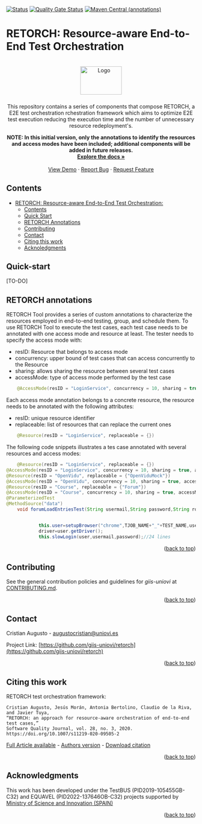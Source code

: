 [![Status](https://github.com/giis-uniovi/retorch/actions/workflows/test.yml/badge.svg)](https://github.com/giis-uniovi/retorch/actions)
[![Quality Gate Status](https://sonarcloud.io/api/project_badges/measure?project=my%3Aretorch&metric=alert_status)](https://sonarcloud.io/summary/new_code?id=my%3Aretorch)
[![Maven Central (annotations)](https://img.shields.io/maven-central/v/io.github.giis-uniovi/retorch-annotations)](https://central.sonatype.com/artifact/io.github.giis-uniovi/retorch-annotations)

<a name="readme-top"></a>     



# RETORCH: Resource-aware End-to-End Test Orchestration

<br />
<div align="center">
  <a href="https://giis.uniovi.es/?lang=en">
    <img src="https://giis.uniovi.es/icons/giis-color-medium.gif" alt="Logo" width="110" height="75">
  </a>

<h3 align="center"></h3>

  <p align="center">
    This repository contains a series of components that compose RETORCH, a E2E test orchestration rchestration framework which aims
        to optimize E2E test execution reducing the execution time and the number of unnecessary resource
        redeployment's.

**NOTE: In this initial version, only the annotations to identify the resources and access modes have been included;
        additional components will be added in future releases.**
    <br />
    <a href="https://github.com/giis-uniovi/retorch"><strong>Explore the docs »</strong></a>
    <br />
    <br />
    <a href="https://github.com/giis-uniovi/retorch">View Demo</a>
    ·
    <a href="https://github.com/giis-uniovi/retorch/issues">Report Bug</a>
    ·
    <a href="https://github.com/giis-uniovi/retorch/issues">Request Feature</a>
  </p>
</div>


## Contents

- [RETORCH: Resource-aware End-to-End Test Orchestration:](#retorhc-resource-aware-end-to-end-test-orchestration)
    - [Contents](#contents)
    - [Quick Start](#quick-start)
    - [RETORCH Annotations](#retorch-annotations)
    - [Contributing](#contributing)
    - [Contact](#contact)
    - [Citing this work](#citing-this-work)
    - [Acknoledgments](#acknowledgments)

    

## Quick-start

[TO-DO]

## RETORCH annotations

RETORCH Tool provides a series of custom annotations to characterize the resources employed in end-to-end testing,
group, and schedule them. To use RETORCH Tool to execute the test cases, each test case needs to be annotated with one
access mode and resource at least. The tester needs to specify the access mode with:

- resID: Resource that belongs to access mode
- concurrency: upper bound of test cases that can access concurrently to the Resource
- sharing: allows sharing the resource between several test cases
- accessMode: type of access mode performed by the test case

```java
    @AccessMode(resID = "LoginService", concurrency = 10, sharing = true, accessMode = "READONLY")
```

Each access mode annotation belongs to a concrete resource, the resource needs to be annotated with the following
attributes:

- resID: unique resource identifier
- replaceable: list of resources that can replace the current ones

```java
    @Resource(resID = "LoginService", replaceable = {}) 
```

The following code snippets illustrates a tes case annotated with several resources and access modes:

```java
    @Resource(resID = "LoginService", replaceable = {})
@AccessMode(resID = "LoginService", concurrency = 10, sharing = true, accessMode = "READONLY")
@Resource(resID = "OpenVidu", replaceable = {"OpenViduMock"})
@AccessMode(resID = "OpenVidu", concurrency = 10, sharing = true, accessMode = "NOACCESS")
@Resource(resID = "Course", replaceable = {"Forum"})
@AccessMode(resID = "Course", concurrency = 10, sharing = true, accessMode = "READONLY")
@ParameterizedTest
@MethodSource("data")
    void forumLoadEntriesTest(String usermail,String password,String role){


            this.user=setupBrowser("chrome",TJOB_NAME+"_"+TEST_NAME,usermail,WAIT_SECONDS);
            driver=user.getDriver();
            this.slowLogin(user,usermail,password);//24 lines
```
<p align="right">(<a href="#readme-top">back to top</a>)</p>

## Contributing

See the general contribution policies and guidelines for *giis-uniovi* at
[CONTRIBUTING.md](https://github.com/giis-uniovi/.github/blob/main/profile/CONTRIBUTING.md).
<p align="right">(<a href="#readme-top">back to top</a>)</p>

## Contact

Cristian Augusto - [augustocristian@uniovi.es](mailto:augustocristian@uniovi.es)

Project
Link: [https://github.com/giis-uniovi/retorch](https://github.com/giis-uniovi/retorch)

<p align="right">(<a href="#readme-top">back to top</a>)</p>

## Citing this work
RETORCH test orchestration framework:
```
Cristian Augusto, Jesús Morán, Antonia Bertolino, Claudio de la Riva, and Javier Tuya, 
“RETORCH: an approach for resource-aware orchestration of end-to-end test cases,” 
Software Quality Journal, vol. 28, no. 3, 2020.
https://doi.org/10.1007/s11219-020-09505-2
```
[Full Article available](https://link.springer.com/article/10.1007/s11219-020-09505-2) - [Authors version](https://digibuo.uniovi.es/dspace/bitstream/handle/10651/55405/RETORCHSQJExtension_BUO.pdf;jsessionid=0E661594C8732B8D2CA53636A31E4FD5?sequence=1) - 
[Download citation](https://citation-needed.springer.com/v2/references/10.1007/s11219-020-09505-2?format=refman&flavour=citation)

<p align="right">(<a href="#readme-top">back to top</a>)</p>

## Acknowledgments

This work has been developed under the TestBUS (PID2019-105455GB-C32) and EQUAVEL (PID2022-137646OB-C32) projects supported by [Ministry of Science and Innovation (SPAIN)](https://www.ciencia.gob.es/)



<p align="right">(<a href="#readme-top">back to top</a>)</p>
